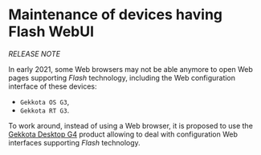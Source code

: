 # Maintenance of devices having Flash WebUI
*RELEASE NOTE*

In early 2021, some Web browsers may not be able anymore to open Web pages supporting *Flash* technology, including the Web configuration interface of these devices:

- `Gekkota OS G3`,
- `Gekkota RT G3`.

To work around, instead of using a Web browser, it is proposed to use the [Gekkota Desktop G4](https://www.qeedji.tech/en/support/index.php?Gekkota_G4_for_device/Gekkota_Desktop_for_Windows) product allowing to deal with configuration Web interfaces supporting *Flash* technology.


